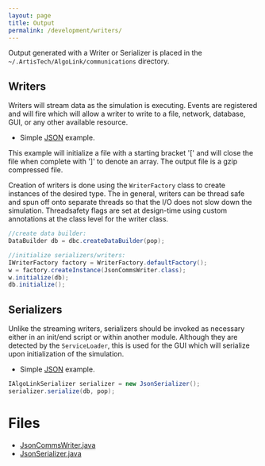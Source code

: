 ```yaml
---
layout: page
title: Output
permalink: /development/writers/
---
```


Output generated with a Writer or Serializer is placed in the `~/.ArtisTech/AlgoLink/communications` directory.

## Writers

Writers will stream data as the simulation is executing. Events are registered and will fire which will allow a writer to write to a file, network, database, GUI, or any other available resource.

- Simple [JSON](JsonCommsWriter.java) example.

This example will initialize a file with a starting bracket '[' and will close the file when complete with ']' to denote an array. The output file is a gzip compressed file.

Creation of writers is done using the `WriterFactory` class to create instances of the desired type. The in general, writers can be thread safe and spun off onto separate threads so that the I/O does not slow down the simulation. Threadsafety flags are set at design-time using custom annotations at the class level for the writer class.

```java
//create data builder:
DataBuilder db = dbc.createDataBuilder(pop);

//initialize serializers/writers:
IWriterFactory factory = WriterFactory.defaultFactory();
w = factory.createInstance(JsonCommsWriter.class);
w.initialize(db);
db.initialize();
```

## Serializers

Unlike the streaming writers, serializers should be invoked as necessary either in an init/end script or within another module. Although they are detected by the `ServiceLoader`, this is used for the GUI which will serialize upon initialization of the simulation.

- Simple [JSON](JsonSerializer.java) example.

```java
IAlgoLinkSerializer serializer = new JsonSerializer();
serializer.serialize(db, pop);
```

# Files

- [JsonCommsWriter.java](JsonCommsWriter.java)
- [JsonSerializer.java](JsonSerializer.java)
